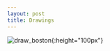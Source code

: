 ```yaml
---
layout: post
title: Drawings
---
```

![draw_boston](https://github.com/FlyingGiraffe/FlyingGiraffe.github.io/blob/master/images/draw_boston.png){:height="100px"}
